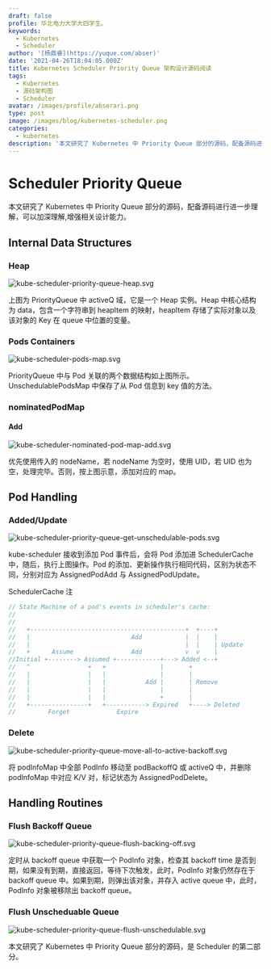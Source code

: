 ```yaml
---
draft: false
profile: 华北电力大学大四学生。
keywords:
  - Kubernetes
  - Scheduler
author: '[杨鼎睿](https://yuque.com/abser)'
date: '2021-04-26T18:04:05.000Z'
title: Kubernetes Scheduler Priority Queue 架构设计源码阅读
tags:
  - Kubernetes
  - 源码架构图
  - Scheduler
avatar: /images/profile/abserari.png
type: post
image: /images/blog/kubernetes-scheduler.png
categories:
  - kubernetes
description: '本文研究了 Kubernetes 中 Priority Queue 部分的源码，配备源码进行进一步理解，可以加深理解,增强相关设计能力。'
---
```


# Scheduler Priority Queue

本文研究了 Kubernetes 中 Priority Queue 部分的源码，配备源码进行进一步理解，可以加深理解,增强相关设计能力。 

## Internal Data Structures

### Heap

![kube-scheduler-priority-queue-heap.svg](../.gitbook/assets/1%20%286%29.png)

上图为 PriorityQueue 中 activeQ 域，它是一个 Heap 实例。Heap 中核心结构为 data，包含一个字符串到 heapItem 的映射，heapItem 存储了实际对象以及该对象的 Key 在 queue 中位置的变量。

### Pods Containers

![kube-scheduler-pods-map.svg](../.gitbook/assets/2%20%286%29.png)

PriorityQueue 中与 Pod 关联的两个数据结构如上图所示。UnschedulablePodsMap 中保存了从 Pod 信息到 key 值的方法。

### nominatedPodMap

#### Add

![kube-scheduler-nominated-pod-map-add.svg](../.gitbook/assets/3%20%286%29.png)

优先使用传入的 nodeName，若 nodeName 为空时，使用 UID，若 UID 也为空，处理完毕。否则，按上图示意，添加对应的 map。

## Pod Handling

### Added/Update

![kube-scheduler-priority-queue-get-unschedulable-pods.svg](../.gitbook/assets/4%20%286%29.png)

kube-scheduler 接收到添加 Pod 事件后，会将 Pod 添加进 SchedulerCache 中，随后，执行上图操作。Pod 的添加、更新操作执行相同代码，区别为状态不同，分别对应为 AssignedPodAdd 与 AssignedPodUpdate。

SchedulerCache 注

```go
// State Machine of a pod's events in scheduler's cache:
//
//
//   +-------------------------------------------+  +----+
//   |                            Add            |  |    |
//   |                                           |  |    | Update
//   +      Assume                Add            v  v    |
//Initial +--------> Assumed +------------+---> Added <--+
//   ^                +   +               |       +
//   |                |   |               |       |
//   |                |   |           Add |       | Remove
//   |                |   |               |       |
//   |                |   |               +       |
//   +----------------+   +-----------> Expired   +----> Deleted
//         Forget             Expire
```

### Delete

![kube-scheduler-priority-queue-move-all-to-active-backoff.svg](../.gitbook/assets/5%20%286%29.png)

将 podInfoMap 中全部 PodInfo 移动至 podBackoffQ 或 activeQ 中，并删除 podInfoMap 中对应 K/V 对，标记状态为 AssignedPodDelete。

## Handling Routines

### Flush Backoff Queue

![kube-scheduler-priority-queue-flush-backing-off.svg](../.gitbook/assets/6%20%286%29.png)

定时从 backoff queue 中获取一个 PodInfo 对象，检查其 backoff time 是否到期，如果没有到期，直接返回，等待下次触发，此时，PodInfo 对象仍然存在于 backoff queue 中。如果到期，则弹出该对象，并存入 active queue 中，此时，PodInfo 对象被移除出 backoff queue。

### Flush Unscheduable Queue

![kube-scheduler-priority-queue-flush-unschedulable.svg](../.gitbook/assets/7%20%286%29.png)

本文研究了 Kubernetes 中 Priority Queue 部分的源码，是 Scheduler 的第二部分。

